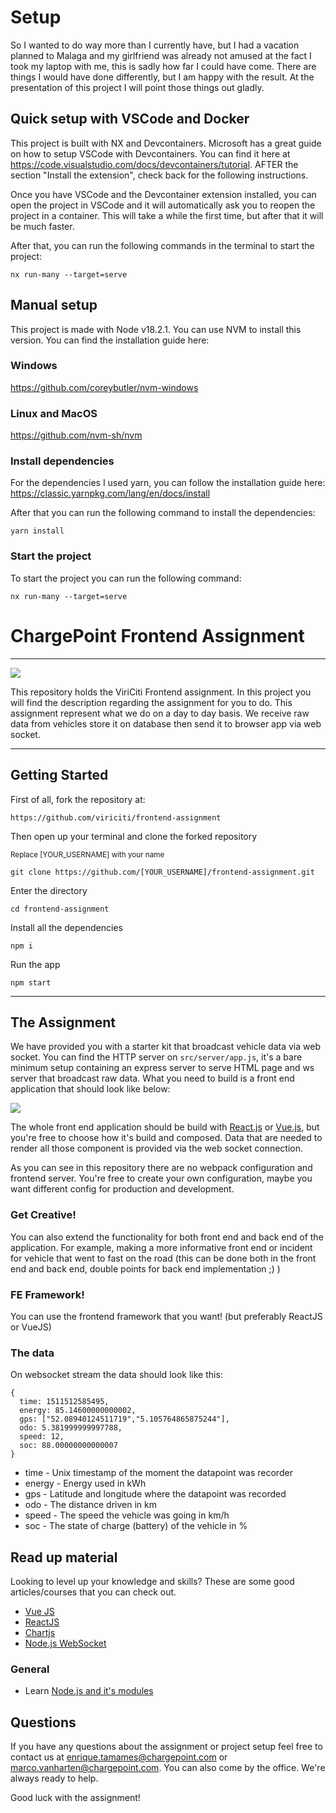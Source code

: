 # Setup

So I wanted to do way more than I currently have, but I had a vacation planned to Malaga and my girlfriend was already not amused at the fact I took my laptop with me, this is sadly how far I could have come. There are things I would have done differently, but I am happy with the result. At the presentation of this project I will point those things out gladly.

## Quick setup with VSCode and Docker
This project is built with NX and Devcontainers.
Microsoft has a great guide on how to setup VSCode with Devcontainers. You can find it here at https://code.visualstudio.com/docs/devcontainers/tutorial.
AFTER the section "Install the extension", check back for the following instructions.

Once you have VSCode and the Devcontainer extension installed, you can open the project in VSCode and it will automatically ask you to reopen the project in a container. This will take a while the first time, but after that it will be much faster.

After that, you can run the following commands in the terminal to start the project:
```
nx run-many --target=serve
```

## Manual setup
This project is made with Node v18.2.1. You can use NVM to install this version. You can find the installation guide here:

### Windows
https://github.com/coreybutler/nvm-windows

### Linux and MacOS
https://github.com/nvm-sh/nvm

### Install dependencies
For the dependencies I used yarn, you can follow the installation guide here:
https://classic.yarnpkg.com/lang/en/docs/install

After that you can run the following command to install the dependencies:
```
yarn install
```

### Start the project
To start the project you can run the following command:
```
nx run-many --target=serve
```

# ChargePoint Frontend Assignment
---
![](https://imgs.xkcd.com/comics/self_description.png)

This repository holds the ViriCiti Frontend assignment. In this project you will find the description regarding the assignment for you to do. This assignment represent what we do on a day to day basis. We receive raw data from vehicles store it on database then send it to browser app via web socket.

---

## Getting Started
First of all, fork the repository at:

`https://github.com/viriciti/frontend-assignment`

Then open up your terminal and clone the forked repository

<sup>Replace [YOUR_USERNAME] with your name</sup>

`git clone https://github.com/[YOUR_USERNAME]/frontend-assignment.git`

Enter the directory

`cd frontend-assignment`

Install all the dependencies

`npm i`

Run the app

`npm start`

---

## The Assignment
We have provided you with a starter kit that broadcast vehicle data via web socket. You can find the HTTP server on `src/server/app.js`, it's a bare minimum setup containing an express server to serve HTML page and ws server that broadcast raw data. What you need to build is a front end application that should look like below:

![](https://github.com/viriciti/frontend-assignment/raw/master/sketch.png)

The whole front end application should be build with [React.js](https://reactjs.org/) or [Vue.js](https://vuejs.org/), but you're free to choose how it's build and composed. Data that are needed to render all those component is provided via the web socket connection.

As you can see in this repository there are no webpack configuration and frontend server. You're free to create your own configuration, maybe you want different config for production and development.

### Get Creative!
You can also extend the functionality for both front end and back end of the application. For example, making a more informative front end or incident for vehicle that went to fast on the road (this can be done both in the front end and back end, double points for back end implementation ;) )
### FE Framework!
You can use the frontend framework that you want! (but preferably ReactJS or VueJS)

### The data
On websocket stream the data should look like this:

```JS
{
  time: 1511512585495,
  energy: 85.14600000000002,
  gps: ["52.08940124511719","5.105764865875244"],
  odo: 5.381999999997788,
  speed: 12,
  soc: 88.00000000000007
}
```

* time - Unix timestamp of the moment the datapoint was recorder
* energy - Energy used in kWh
* gps - Latitude and longitude where the datapoint was recorded
* odo - The distance driven in km
* speed - The speed the vehicle was going in km/h
* soc - The state of charge (battery) of the vehicle in %

## Read up material
Looking to level up your knowledge and skills? These are some good articles/courses that you can check out.
* [Vue JS](https://vuejs.org/)
* [ReactJS](https://reactjs.org/)
* [Chartjs](https://www.chartjs.org/)
* [Node.js WebSocket](https://flaviocopes.com/node-websockets/)
### General
* Learn [Node.js and it's modules](http://nodeschool.io/#workshoppers)

## Questions
If you have any questions about the assignment or project setup feel free to contact us at <a href='mailto:enrique.tamames@chargepoint.com'>enrique.tamames@chargepoint.com</a> or <a href='mailto:marco.vanharten@chargepoint.com'>marco.vanharten@chargepoint.com</a>. You can also come by the office. We're always ready to help.

Good luck with the assignment!
